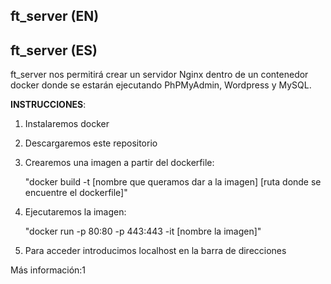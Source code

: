 ft_server (EN)
--


ft_server (ES)
--
ft_server nos permitirá crear un servidor Nginx dentro de un contenedor docker donde se estarán ejecutando PhPMyAdmin, Wordpress y MySQL.

**INSTRUCCIONES**:

1) Instalaremos docker

2) Descargaremos este repositorio

3) Crearemos una imagen a partir del dockerfile:

   "docker build -t [nombre que queramos dar a la imagen] [ruta donde se encuentre el dockerfile]"

4) Ejecutaremos la imagen:

   "docker run -p 80:80 -p 443:443 -it [nombre la imagen]"

5) Para acceder introducimos localhost en la barra de direcciones


Más información:1




